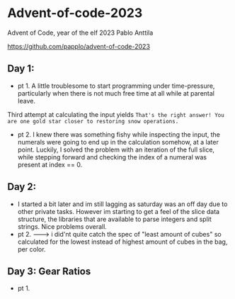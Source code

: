 # Advent-of-code-2023
Advent of Code, year of the elf 2023
Pablo Anttila

https://github.com/papplo/advent-of-code-2023


## Day 1:
- pt 1. A little troublesome to start programming under time-pressure, particularly when there is not much free time at all while at parental leave.

Third attempt at calculating the input yields `That's the right answer! You are one gold star closer to restoring snow operations.`

- pt 2.
I knew there was something fishy while inspecting the input, the numerals were going to end up in the calculation somehow, at a later point.
Luckily, I solved the problem with an iteration of the full slice, while stepping forward and checking the index of a numeral was present at index == 0.

## Day 2:
- I started a bit later and im still lagging as saturday was an off day due to other private tasks.
However im starting to get a feel of the slice data structure, the libraries that are available to parse integers and split strings. Nice problems overall.
- pt 2. ———> i did'nt quite catch the spec of "least amount of cubes" so calculated for the lowest instead of highest amount of cubes in the bag, per color.

## Day 3: Gear Ratios
- pt 1.

